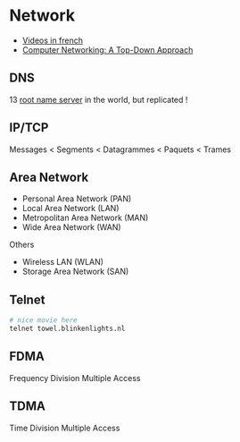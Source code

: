 # Network

- [Videos in french](https://www.youtube.com/@guillaumeurvoy-keller3951/videos)
- [Computer Networking: A Top-Down Approach](https://gaia.cs.umass.edu/kurose_ross/online_lectures.htm)

## DNS

13 [root name server](https://en.wikipedia.org/wiki/Root_name_server) in the world, but replicated !

## IP/TCP

Messages < Segments < Datagrammes < Paquets < Trames

## Area Network

- Personal Area Network (PAN)
- Local Area Network (LAN)
- Metropolitan Area Network (MAN)
- Wide Area Network (WAN)

Others

- Wireless LAN (WLAN)
- Storage Area Network (SAN)

## Telnet

```sh
# nice movie here
telnet towel.blinkenlights.nl
```

## FDMA

Frequency Division Multiple Access

## TDMA

Time Division Multiple Access
